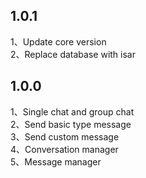 ## 1.0.1

1、Update core version </br>
2、Replace database with isar </br>

## 1.0.0

1、Single chat and group chat </br>
2、Send basic type message </br>
3、Send custom message </br>
4、Conversation manager </br>
5、Message manager </br>
